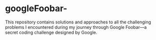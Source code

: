 # googleFoobar-
This repository contains solutions and approaches to all the challenging problems I encountered during my journey through Google Foobar—a secret coding challenge designed by Google.
